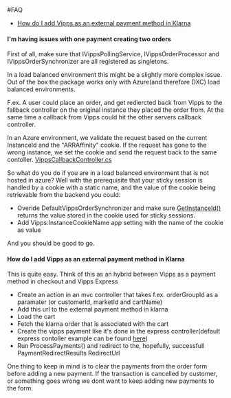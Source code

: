 #FAQ

* [How do I add Vipps as an external payment method in Klarna](#how-do-i-add-vipps-as-an-external-payment-method-in-klarna)

#### I'm having issues with one payment creating two orders
First of all, make sure that IVippsPollingService, IVippsOrderProcessor and IVippsOrderSynchronizer are all registered as singletons.

In a load balanced environment this might be a slightly more complex issue. Out of the box the package works only with Azure(and therefore DXC) load balanced environments.

F.ex. A user could place an order, and get rediercted back from Vipps to the fallback controller on the original instance they placed the order from. 
At the same time a callback from Vipps could hit the other servers callback controller.

In an Azure environment, we validate the request based on the current InstanceId and the "ARRAffinity" cookie.
If the request has gone to the wrong instance, we set the cookie and send the request back to the same contoller. [VippsCallbackController.cs](../src/Vipps/Controllers/VippsCallbackController.cs#L97)

So what do you do if you are in a load balanced environment that is not hosted in azure?
Well with the prerequisite that your sticky session is handled by a cookie with a static name, and the value of the cookie being retrievable from the backend you could:
 - Overide DefaultVippsOrderSynchronizer and make sure [GetInstanceId()](../src/Vipps/Services/DefaultVippsOrderSynchronizer.cs#L132) returns the value stored in the cookie used for sticky sessions.
 - Add Vipps:InstanceCookieName app setting with the name of the cookie as value

And you should be good to go.

#### How do I add Vipps as an external payment method in Klarna
This is quite easy. Think of this as an hybrid between Vipps as a payment method in checkout and Vipps Express

- Create an action in an mvc controller that takes f.ex. orderGroupId as a paramater (or customerId, marketId and cartName)
- Add this url to the external payment method in klarna
- Load the cart
- Fetch the klarna order that is associated with the cart
- Create the vipps payment like it's done in the express controller(default express contoller example can be found [here](../src/Vipps/Controllers/VippsExpressController.cs#L95))
- Run ProcessPayments() and redirect to the, hopefully, successfull PaymentRedirectResults RedirectUrl

One thing to keep in mind is to clear the payments from the order form before adding a new payment. If the transaction is cancelled by customer, or something goes wrong we dont want to keep adding new payments to the form.